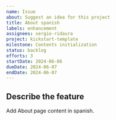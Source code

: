 ```yaml
---
name: Issue
about: Suggest an idea for this project
title: About spanish
labels: enhancement
assignees: sergio-ridaura
project: kickstart-template
milestone: Contents initialization
status: backlog
efforts: 3
startDate: 2024-06-06
dueDate: 2024-06-07
endDate: 2024-06-07
---
```


## Describe the feature

Add About page content in spanish.
